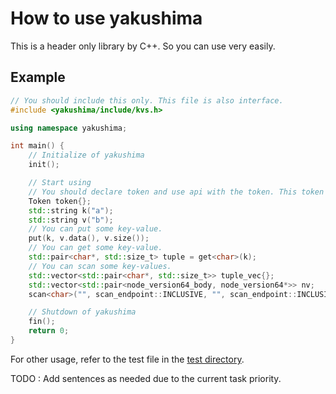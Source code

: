 # How to use yakushima

This is a header only library by C++. So you can use very easily.

## Example

```cpp
// You should include this only. This file is also interface.
#include <yakushima/include/kvs.h>

using namespace yakushima;

int main() {
    // Initialize of yakushima
    init();

    // Start using
    // You should declare token and use api with the token. This token means your session that protects your read data and save temporary data.
    Token token{};
    std::string k("a");
    std::string v("b");
    // You can put some key-value.
    put(k, v.data(), v.size());
    // You can get some key-value.
    std::pair<char*, std::size_t> tuple = get<char>(k);
    // You can scan some key-values.
    std::vector<std::pair<char*, std::size_t>> tuple_vec{};
    std::vector<std::pair<node_version64_body, node_version64*>> nv;
    scan<char>("", scan_endpoint::INCLUSIVE, "", scan_endpoint::INCLUSIVE, tuple_vec, &nv);

    // Shutdown of yakushima
    fin();
    return 0;
}
```

For other usage, refer to the test file in the [test directory](./../test).

TODO : Add sentences as needed due to the current task priority.
